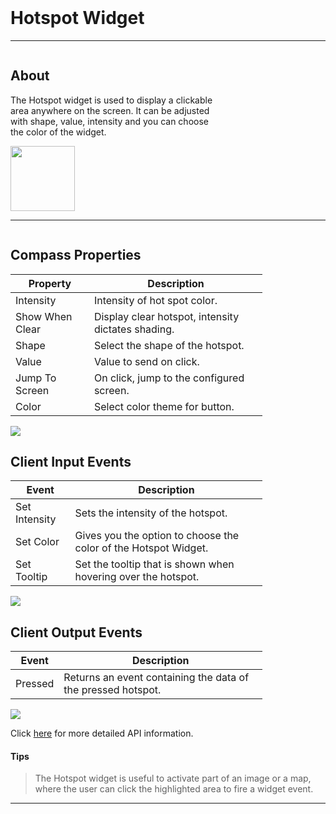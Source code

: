<!-- Hotspot Widget Help Markdown -->
<link rel="stylesheet" type="text/css" media="all" href="/help/markdown_styles.css"/>
<br>

# Hotspot Widget

___
<div class="column-container">
<div class="column row-container" style="width:65%">


## About
The Hotspot widget is used to display a clickable area anywhere on the screen. It can be adjusted with shape, value, intensity and you can choose the color of the widget.

</div>

<div class="column row-container">
<img src="/images/help/hotspot/hotspot.png" width="103" height="104">
</div>
</div>

___

<div class="column-container">
<div class="column row-container" style="width:80%;">

## Compass Properties
| Property | Description |
| -------- | ----------- |
| ​​Intensity | Intensity of hot spot color. |
| Show When Clear | Display clear hotspot, intensity dictates shading. |
| Shape | Select the shape of the hotspot. |
| Value | Value to send on click. |
| Jump To Screen | On click, jump to the configured screen. |
| Color | Select color theme for button. |

</div>
<div class="column row-container">
<img src="/images/help/hotspot/hotspot_specific.png">
</div>
</div>


<div class="column-container">
<div class="column row-container" style="width:80%;">

## Client Input Events
| Event | Description |
| ----- | ----------- |
| Set Intensity | Sets the intensity of the hotspot. |
| Set Color | Gives you the option to choose the color of the Hotspot Widget. |
| Set Tooltip | Set the tooltip that is shown when hovering over the hotspot. |

</div>
<div class="column row-container">
<img src="/images/help/hotspot/hotspot_client_input.png">
</div>
</div>


<div class="column-container">
<div class="column row-container" style="width:80%;">

## Client Output Events
| Event | Description |
| ----- | ----------- |
| Pressed | Returns an event containing the data of the pressed hotspot. |

</div>
<div class="column row-container">
<img src="/images/help/hotspot/hotspot_client_output.png">
</div>
</div>

Click [here](http:www.google.com "API Info") for more detailed API information.

#### Tips
> The Hotspot widget is useful to activate part of an image or a map, where the user can click the highlighted area to fire a widget event.

---